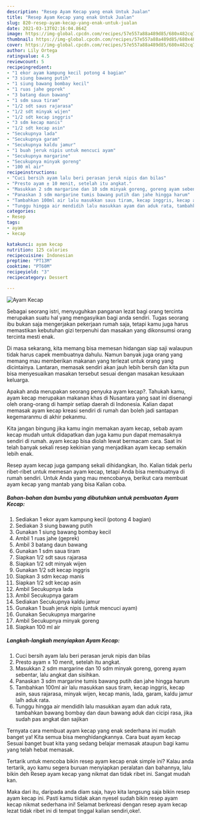 ```yaml
---
description: "Resep Ayam Kecap yang enak Untuk Jualan"
title: "Resep Ayam Kecap yang enak Untuk Jualan"
slug: 820-resep-ayam-kecap-yang-enak-untuk-jualan
date: 2021-03-13T02:16:04.864Z
image: https://img-global.cpcdn.com/recipes/57e557a88a489d85/680x482cq70/ayam-kecap-foto-resep-utama.jpg
thumbnail: https://img-global.cpcdn.com/recipes/57e557a88a489d85/680x482cq70/ayam-kecap-foto-resep-utama.jpg
cover: https://img-global.cpcdn.com/recipes/57e557a88a489d85/680x482cq70/ayam-kecap-foto-resep-utama.jpg
author: Lily Ortega
ratingvalue: 4.5
reviewcount: 5
recipeingredient:
- "1 ekor ayam kampung kecil potong 4 bagian"
- "3 siung bawang putih"
- "1 siung bawang bombay kecil"
- "1 ruas jahe geprek"
- "3 batang daun bawang"
- "1 sdm saua tiram"
- "1/2 sdt saus rajarasa"
- "1/2 sdt minyak wijen"
- "1/2 sdt kecap inggris"
- "3 sdm kecap manis"
- "1/2 sdt kecap asin"
- "Secukupnya lada"
- "Secukupnya garam"
- "Secukupnya kaldu jamur"
- "1 buah jeruk nipis untuk mencuci ayam"
- "Secukupnya margarine"
- "Secukupnya minyak goreng"
- "100 ml air"
recipeinstructions:
- "Cuci bersih ayam lalu beri perasan jeruk nipis dan bilas"
- "Presto ayam ± 10 menit, setelah itu angkat."
- "Masukkan 2 sdm margarine dan 10 sdm minyak goreng, goreng ayam sebentar, lalu angkat dan sisihkan."
- "Panaskan 3 sdm margarine tumis bawang putih dan jahe hingga harum"
- "Tambahkan 100ml air lalu masukkan saus tiram, kecap inggris, kecap asin, saus rajarasa, minyak wijen, kecap manis, lada, garam, kaldu jamur lalh aduk rata."
- "Tunggu hingga air mendidih lalu masukkan ayam dan aduk rata, tambahkan bawang bombay dan daun bawang aduk dan cicipi rasa, jika sudah pas angkat dan sajikan"
categories:
- Resep
tags:
- ayam
- kecap

katakunci: ayam kecap 
nutrition: 125 calories
recipecuisine: Indonesian
preptime: "PT13M"
cooktime: "PT60M"
recipeyield: "3"
recipecategory: Dessert

---
```



![Ayam Kecap](https://img-global.cpcdn.com/recipes/57e557a88a489d85/680x482cq70/ayam-kecap-foto-resep-utama.jpg)

Sebagai seorang istri, menyuguhkan panganan lezat bagi orang tercinta merupakan suatu hal yang mengasyikan bagi anda sendiri. Tugas seorang ibu bukan saja mengerjakan pekerjaan rumah saja, tetapi kamu juga harus memastikan kebutuhan gizi terpenuhi dan masakan yang dikonsumsi orang tercinta mesti enak.

Di masa  sekarang, kita memang bisa memesan hidangan siap saji walaupun tidak harus capek membuatnya dahulu. Namun banyak juga orang yang memang mau memberikan makanan yang terlezat untuk orang yang dicintainya. Lantaran, memasak sendiri akan jauh lebih bersih dan kita pun bisa menyesuaikan masakan tersebut sesuai dengan masakan kesukaan keluarga. 



Apakah anda merupakan seorang penyuka ayam kecap?. Tahukah kamu, ayam kecap merupakan makanan khas di Nusantara yang saat ini disenangi oleh orang-orang di hampir setiap daerah di Indonesia. Kalian dapat memasak ayam kecap kreasi sendiri di rumah dan boleh jadi santapan kegemaranmu di akhir pekanmu.

Kita jangan bingung jika kamu ingin memakan ayam kecap, sebab ayam kecap mudah untuk didapatkan dan juga kamu pun dapat memasaknya sendiri di rumah. ayam kecap bisa diolah lewat bermacam cara. Saat ini telah banyak sekali resep kekinian yang menjadikan ayam kecap semakin lebih enak.

Resep ayam kecap juga gampang sekali dihidangkan, lho. Kalian tidak perlu ribet-ribet untuk memesan ayam kecap, tetapi Anda bisa membuatnya di rumah sendiri. Untuk Anda yang mau mencobanya, berikut cara membuat ayam kecap yang mantab yang bisa Kalian coba.

<!--inarticleads1-->

##### Bahan-bahan dan bumbu yang dibutuhkan untuk pembuatan Ayam Kecap:

1. Sediakan 1 ekor ayam kampung kecil (potong 4 bagian)
1. Sediakan 3 siung bawang putih
1. Gunakan 1 siung bawang bombay kecil
1. Ambil 1 ruas jahe (geprek)
1. Ambil 3 batang daun bawang
1. Gunakan 1 sdm saua tiram
1. Siapkan 1/2 sdt saus rajarasa
1. Siapkan 1/2 sdt minyak wijen
1. Gunakan 1/2 sdt kecap inggris
1. Siapkan 3 sdm kecap manis
1. Siapkan 1/2 sdt kecap asin
1. Ambil Secukupnya lada
1. Ambil Secukupnya garam
1. Sediakan Secukupnya kaldu jamur
1. Gunakan 1 buah jeruk nipis (untuk mencuci ayam)
1. Gunakan Secukupnya margarine
1. Ambil Secukupnya minyak goreng
1. Siapkan 100 ml air




<!--inarticleads2-->

##### Langkah-langkah menyiapkan Ayam Kecap:

1. Cuci bersih ayam lalu beri perasan jeruk nipis dan bilas
1. Presto ayam ± 10 menit, setelah itu angkat.
1. Masukkan 2 sdm margarine dan 10 sdm minyak goreng, goreng ayam sebentar, lalu angkat dan sisihkan.
1. Panaskan 3 sdm margarine tumis bawang putih dan jahe hingga harum
1. Tambahkan 100ml air lalu masukkan saus tiram, kecap inggris, kecap asin, saus rajarasa, minyak wijen, kecap manis, lada, garam, kaldu jamur lalh aduk rata.
1. Tunggu hingga air mendidih lalu masukkan ayam dan aduk rata, tambahkan bawang bombay dan daun bawang aduk dan cicipi rasa, jika sudah pas angkat dan sajikan




Ternyata cara membuat ayam kecap yang enak sederhana ini mudah banget ya! Kita semua bisa menghidangkannya. Cara buat ayam kecap Sesuai banget buat kita yang sedang belajar memasak ataupun bagi kamu yang telah hebat memasak.

Tertarik untuk mencoba bikin resep ayam kecap enak simple ini? Kalau anda tertarik, ayo kamu segera buruan menyiapkan peralatan dan bahannya, lalu bikin deh Resep ayam kecap yang nikmat dan tidak ribet ini. Sangat mudah kan. 

Maka dari itu, daripada anda diam saja, hayo kita langsung saja bikin resep ayam kecap ini. Pasti kamu tiidak akan nyesel sudah bikin resep ayam kecap nikmat sederhana ini! Selamat berkreasi dengan resep ayam kecap lezat tidak ribet ini di tempat tinggal kalian sendiri,oke!.

